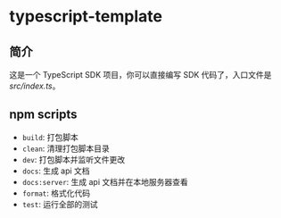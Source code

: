 # typescript-template

## 简介

这是一个 TypeScript SDK 项目，你可以直接编写 SDK 代码了，入口文件是 _src/index.ts_。

## npm scripts

- `build`: 打包脚本
- `clean`: 清理打包脚本目录
- `dev`: 打包脚本并监听文件更改
- `docs`: 生成 api 文档
- `docs:server`: 生成 api 文档并在本地服务器查看
- `format`: 格式化代码
- `test`: 运行全部的测试
